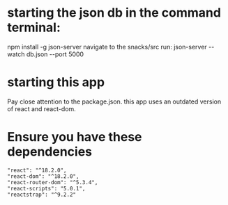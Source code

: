 # starting the json db in the command terminal:
npm install -g json-server
navigate to the snacks/src 
run: json-server --watch db.json --port 5000

# starting this app
Pay close attention to the package.json. this app uses an outdated version of react and react-dom. 

# Ensure you have these dependencies 
    "react": "^18.2.0",
    "react-dom": "^18.2.0",
    "react-router-dom": "^5.3.4",
    "react-scripts": "5.0.1",
    "reactstrap": "^9.2.2"

